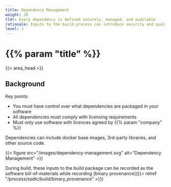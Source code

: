 ```yaml
---
title: Dependency Management
weight: 20
tldr: Every dependency is defined securely, managed, and auditable
rationale: Inputs to the build process can introduce security and quality issues, and as such must be defined, controlled, and transparent as part of the software development lifecycle.
level: 1
---
```


# {{% param "title" %}}
{{< area_head >}}

## Background



Key points:

* You must have control over what dependencies are packaged in your software
* All dependencies must comply with licensing requirements
* Must only use software with licences agreed by {{% param "company"  %}}

Dependencies can include docker base images, 3rd-party libraries, and other
source code.

{{< figure src="/images/dependency-management.svg" alt="Dependency Management" >}}


During build, these inputs to the build package can be recorded as the software
bill-of-materials while recording
[binary provenance]({{< relref "/process/ssdlc/build/binary_provenance" >}})

